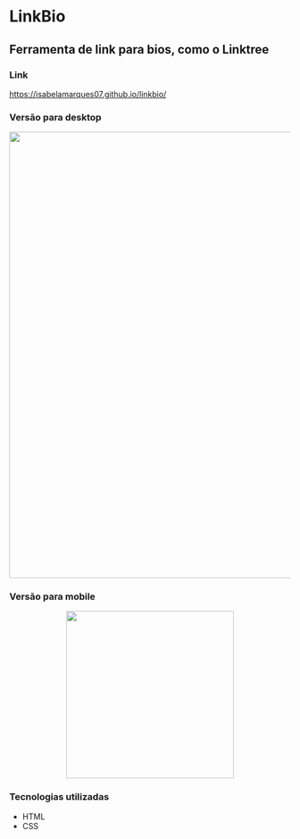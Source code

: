 # LinkBio
## Ferramenta de link para bios, como o Linktree

### Link
https://isabelamarques07.github.io/linkbio/

### Versão para desktop
<p  align="center">
<img src="https://user-images.githubusercontent.com/61291155/110257191-5fce6980-7f7b-11eb-8009-66ec539596dc.png" width="800px">
</p>

### Versão para mobile
<p  align="center">
<img src="https://user-images.githubusercontent.com/61291155/110257526-1bdc6400-7f7d-11eb-9094-6cfd1706b614.png" width="300px">
</p>


### Tecnologias utilizadas
* HTML
* CSS
